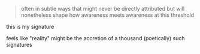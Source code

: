 > often in subtle ways that might never be directly attributed but will nonetheless shape how awareness meets awareness at this threshold

this is my signature

feels like "reality" might be the accretion of a thousand (poetically) such signatures
